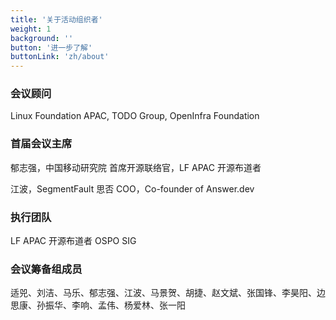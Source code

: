 ```yaml
---
title: '关于活动组织者'
weight: 1
background: ''
button: '进一步了解'
buttonLink: 'zh/about'
---
```


### 会议顾问

Linux Foundation APAC, TODO Group, OpenInfra Foundation



### 首届会议主席

郁志强，中国移动研究院 首席开源联络官，LF APAC 开源布道者

江波，SegmentFault 思否 COO，Co-founder of Answer.dev



### 执行团队

LF APAC 开源布道者 OSPO SIG



### 会议筹备组成员

适兕、刘洁、马乐、郁志强、江波、马景贺、胡捷、赵文斌、张国锋、李昊阳、边思康、孙振华、李响、孟伟、杨爱林、张一阳